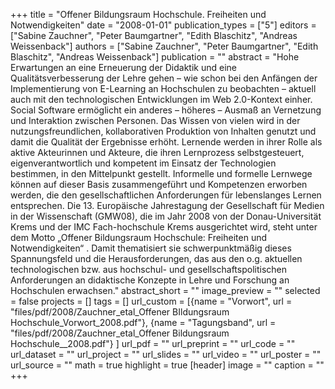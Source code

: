 +++
title = "Offener Bildungsraum Hochschule. Freiheiten und Notwendigkeiten"
date = "2008-01-01"
publication_types = ["5"]
editors = ["Sabine Zauchner", "Peter Baumgartner", "Edith Blaschitz", "Andreas Weissenback"]
authors = ["Sabine Zauchner", "Peter Baumgartner", "Edith Blaschitz", "Andreas Weissenback"]
publication = ""
abstract = "Hohe Erwartungen an eine Erneuerung der Didaktik und eine Qualitätsverbesserung der Lehre gehen – wie schon bei den Anfängen der Implementierung von E-Learning an Hochschulen zu beobachten – aktuell auch mit den technologischen Entwicklungen im Web 2.0-Kontext einher. Social Software ermöglicht ein anderes – höheres – Ausmaß an Vernetzung und Interaktion zwischen Personen. Das Wissen von vielen wird in der nutzungsfreundlichen, kollaborativen Produktion von Inhalten genutzt und damit die Qualität der Ergebnisse erhöht. Lernende werden in ihrer Rolle als aktive Akteurinnen und Akteure, die ihren Lernprozess selbstgesteuert, eigenverantwortlich und kompetent im Einsatz der Technologien bestimmen, in den Mittelpunkt gestellt. Informelle und formelle Lernwege können auf dieser Basis zusammengeführt und Kompetenzen erworben werden, die den gesellschaftlichen Anforderungen für lebenslanges Lernen entsprechen. Die 13. Europäische Jahrestagung der Gesellschaft für Medien in der Wissenschaft (GMW08), die im Jahr 2008 von der Donau-Universität Krems und der IMC Fach-hochschule Krems ausgerichtet wird, steht unter dem Motto „Offener Bildungsraum Hochschule: Freiheiten und Notwendigkeiten“ . Damit thematisiert sie schwerpunktmäßig dieses Spannungsfeld und die Herausforderungen, das aus den o.g. aktuellen technologischen bzw. aus hochschul- und gesellschaftspolitischen Anforderungen an didaktische Konzepte in Lehre und Forschung an Hochschulen erwachsen."
abstract_short = ""
image_preview = ""
selected = false
projects = []
tags = []
url_custom = [{name = "Vorwort", url = "files/pdf/2008/Zauchner_etal_Offener BIldungsraum Hochschule_Vorwort_2008.pdf"}, {name = "Tagungsband", url = "files/pdf/2008/Zauchner_etal_Offener Bildungsraum Hochschule__2008.pdf"} ]
url_pdf = ""
url_preprint = ""
url_code = ""
url_dataset = ""
url_project = ""
url_slides = ""
url_video = ""
url_poster = ""
url_source = ""
math = true
highlight = true
[header]
image = ""
caption = ""
+++
